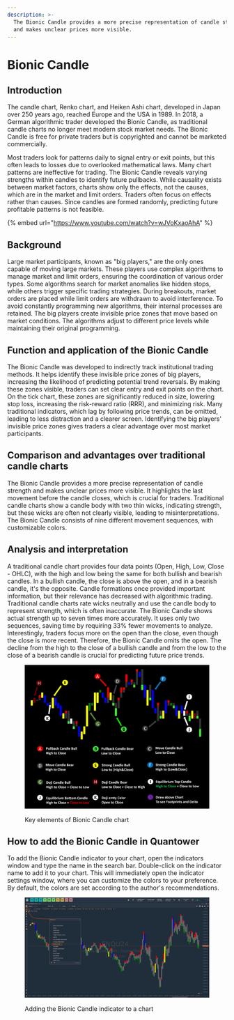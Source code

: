 ```yaml
---
description: >-
  The Bionic Candle provides a more precise representation of candle strength
  and makes unclear prices more visible.
---
```


# Bionic Candle

## Introduction

The candle chart, Renko chart, and Heiken Ashi chart, developed in Japan over 250 years ago, reached Europe and the USA in 1989. In 2018, a German algorithmic trader developed the Bionic Candle, as traditional candle charts no longer meet modern stock market needs. The Bionic Candle is free for private traders but is copyrighted and cannot be marketed commercially.

Most traders look for patterns daily to signal entry or exit points, but this often leads to losses due to overlooked mathematical laws. Many chart patterns are ineffective for trading. The Bionic Candle reveals varying strengths within candles to identify future pullbacks. While causality exists between market factors, charts show only the effects, not the causes, which are in the market and limit orders. Traders often focus on effects rather than causes. Since candles are formed randomly, predicting future profitable patterns is not feasible.

{% embed url="https://www.youtube.com/watch?v=wJVoKxaoAhA" %}

## Background

Large market participants, known as "big players," are the only ones capable of moving large markets. These players use complex algorithms to manage market and limit orders, ensuring the coordination of various order types. Some algorithms search for market anomalies like hidden stops, while others trigger specific trading strategies. During breakouts, market orders are placed while limit orders are withdrawn to avoid interference. To avoid constantly programming new algorithms, their internal processes are retained. The big players create invisible price zones that move based on market conditions. The algorithms adjust to different price levels while maintaining their original programming.

## Function and application of the Bionic Candle

The Bionic Candle was developed to indirectly track institutional trading methods. It helps identify these invisible price zones of big players, increasing the likelihood of predicting potential trend reversals. By making these zones visible, traders can set clear entry and exit points on the chart. On the tick chart, these zones are significantly reduced in size, lowering stop loss, increasing the risk-reward ratio (RRR), and minimizing risk. Many traditional indicators, which lag by following price trends, can be omitted, leading to less distraction and a clearer screen. Identifying the big players' invisible price zones gives traders a clear advantage over most market participants.

## Comparison and advantages over traditional candle charts

The Bionic Candle provides a more precise representation of candle strength and makes unclear prices more visible. It highlights the last movement before the candle closes, which is crucial for traders. Traditional candle charts show a candle body with two thin wicks, indicating strength, but these wicks are often not clearly visible, leading to misinterpretations. The Bionic Candle consists of nine different movement sequences, with customizable colors.

## Analysis and interpretation

A traditional candle chart provides four data points (Open, High, Low, Close - OHLC), with the high and low being the same for both bullish and bearish candles. In a bullish candle, the close is above the open, and in a bearish candle, it's the opposite. Candle formations once provided important information, but their relevance has decreased with algorithmic trading. Traditional candle charts rate wicks neutrally and use the candle body to represent strength, which is often inaccurate. The Bionic Candle shows actual strength up to seven times more accurately. It uses only two sequences, saving time by requiring 33% fewer movements to analyze. Interestingly, traders focus more on the open than the close, even though the close is more recent. Therefore, the Bionic Candle omits the open. The decline from the high to the close of a bullish candle and from the low to the close of a bearish candle is crucial for predicting future price trends.

<figure><img src="../../../../.gitbook/assets/image (427).png" alt=""><figcaption><p>Key elements of Bionic Candle chart</p></figcaption></figure>

## How to add the Bionic Candle in Quantower

To add the Bionic Candle indicator to your chart, open the indicators window and type the name in the search bar. Double-click on the indicator name to add it to your chart. This will immediately open the indicator settings window, where you can customize the colors to your preference. By default, the colors are set according to the author's recommendations.

<figure><img src="../../../../.gitbook/assets/bionic candle QT_main.png" alt=""><figcaption><p>Adding the Bionic Candle indicator to a chart</p></figcaption></figure>
